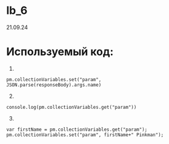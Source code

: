 # lb_6
21.09.24 

# Используемый код:

1)
```
pm.collectionVariables.set("param", JSON.parse(responseBody).args.name)
```
2)
```
console.log(pm.collectionVariables.get("param"))
```
3)
```
var firstName = pm.collectionVariables.get("param");
pm.collectionVariables.set("param", firstName+" Pinkman");
```

